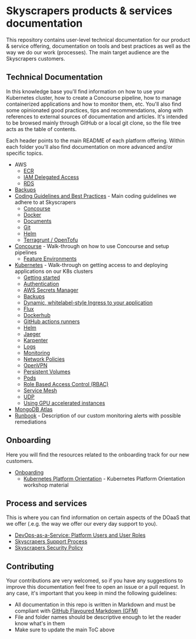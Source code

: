 # Skyscrapers products & services documentation

This repository contains user-level technical documentation for our product & service offering, documentation on tools and best practices as well as the way we do our work (processes). The main target audience are the Skyscrapers customers.

## Technical Documentation

In this knowledge base you'll find information on how to use your Kubernetes cluster, how to create a Concourse pipeline, how to manage containerized applications and how to monitor them, etc. You'll also find some opinionated good practices, tips and recommendations, along with references to external sources of documentation and articles. It's intended to be browsed mainly through GitHub or a local git clone, so the file tree acts as the table of contents.

Each header points to the main README of each platform offering. Within each folder you'll also find documentation on more advanced and/or specific topics.

- AWS
  - [ECR](aws/ecr.md)
  - [IAM Delegated Access](aws/iam_delegated_access.md)
  - [RDS](aws/RDS.md)
- [Backups](backups.md)
- [Coding Guidelines and Best Practices](coding_guidelines/README.md) - Main coding guidelines we adhere to at Skyscrapers
  - [Concourse](coding_guidelines/concourse.md)
  - [Docker](coding_guidelines/docker.md)
  - [Documents](coding_guidelines/documents.md)
  - [Git](coding_guidelines/git.md)
  - [Helm](coding_guidelines/helm.md)
  - [Terragrunt / OpenTofu](coding_guidelines/terragrunt.md)
- [Concourse](Concourse/README.md) - Walk-through on how to use Concourse and setup pipelines
  - [Feature Environments](Concourse/feature_environments.md)
- [Kubernetes](kubernetes/README.md) - Walk-through on getting access to and deploying applications on our K8s clusters
  - [Getting started](kubernetes/getting_started.md)
  - [Authentication](kubernetes/authentication.md)
  - [AWS Secrets Manager](kubernetes/aws_secrets_manager.md)
  - [Backups](kubernetes/backups.md)
  - [Dynamic, whitelabel-style Ingress to your application](kubernetes/create_ingress_via_api.md)
  - [Flux](kubernetes/flux.md)
  - [Dockerhub](kubernetes/dockerhub.md)
  - [GitHub actions runners](kubernetes/github-actions-runner-controller.md)
  - [Helm](kubernetes/helm.md)
  - [Jaeger](kubernetes/jaeger.md)
  - [Karpenter](kubernetes/karpenter.md)
  - [Logs](kubernetes/logging.md)
  - [Monitoring](kubernetes/monitoring.md)
  - [Network Policies](kubernetes/network_policies.md)
  - [OpenVPN](kubernetes/openvpn.md)
  - [Persistent Volumes](kubernetes/persistent_volumes.md)
  - [Pods](kubernetes/pods.md)
  - [Role Based Access Control (RBAC)](kubernetes/RBAC.md)
  - [Service Mesh](kubernetes/service_mesh.md)
  - [UDP](kubernetes/udp.md)
  - [Using GPU accelerated instances](kubernetes/using_gpu_accelerated_instances.md)
- [MongoDB Atlas](mongodb_atlas/README.md)
- [Runbook](runbook.md) - Description of our custom monitoring alerts with possible remediations

## Onboarding

Here you will find the resources related to the onboarding track for our new customers. 

- [Onboarding](onboarding/README.md)
  - [Kubernetes Platform Orientation](onboarding/orientation.md) - Kubernetes Platform Orientation workshop material

## Process and services

This is where you can find information on certain aspects of the DOaaS that we offer (.e.g. the way we offer our every day support to you).

- [DevOps-as-a-Service: Platform Users and User Roles](Process_and_Services/platformusersandroles.md)
- [Skyscrapers Support Process](support_process.md)
- [Skyscrapers Security Policy](Process_and_Services/security_policy.md)

## Contributing

Your contributions are very welcomed, so if you have any suggestions to improve this documentation feel free to open an issue or a pull request. In any case, it's important that you keep in mind the following guidelines:

- All documentation in this repo is written in Markdown and must be compliant with [GitHub Flavoured Markdown (GFM)](https://guides.github.com/features/mastering-markdown/#GitHub-flavored-markdown)
- File and folder names should be descriptive enough to let the reader know what's in them
- Make sure to update the main ToC above

